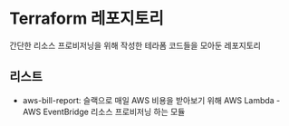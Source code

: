 # Terraform 레포지토리
간단한 리소스 프로비저닝을 위해 작성한 테라폼 코드들을 모아둔 레포지토리

## 리스트
- aws-bill-report: 슬랙으로 매일 AWS 비용을 받아보기 위해 AWS Lambda - AWS EventBridge 리소스 프로비저닝 하는 모듈